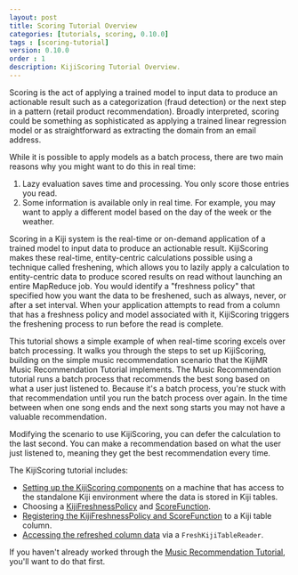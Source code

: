 ```yaml
---
layout: post
title: Scoring Tutorial Overview
categories: [tutorials, scoring, 0.10.0]
tags : [scoring-tutorial]
version: 0.10.0
order : 1
description: KijiScoring Tutorial Overview.
---
```

Scoring is the act of applying a trained model to input data to produce an actionable
result such as a categorization (fraud detection) or the next step in a pattern
(retail product recommendation). Broadly interpreted, scoring could be something
as sophisticated as applying a trained linear regression model or as straightforward
as extracting the domain from an email address.

While it is possible to apply models as a batch process, there are two main reasons why
you might want to do this in real time:

1. Lazy evaluation saves time and processing. You only score those entries you read.
2. Some information is available only in real time. For example, you may want to apply a
   different model based on the day of the week or the weather.

Scoring in a Kiji system is the real-time or
on-demand application of a trained model to input data to produce an actionable result.
KijiScoring makes these real-time, entity-centric calculations possible
using a technique called freshening, which allows you to lazily apply a calculation to
entity-centric data to produce scored results on read without launching an entire
MapReduce job. You would identify a "freshness policy" that specified how you want the
data to be freshened, such as always, never, or after a set interval. When your
application attempts to read from a column that has a
freshness policy and model associated with it, KijiScoring triggers the freshening
process to run before the read is complete.

This tutorial shows a simple example of when real-time scoring excels over batch
processing. It walks you through the steps to set up KijiScoring, building on the
simple music recommendation scenario that the KijiMR Music Recommendation Tutorial
implements. The Music Recommendation tutorial runs a batch process that recommends
the best song based on what a user just listened to. Because it's a batch process,
you're stuck with that recommendation until you run the batch process over again.
In the time between when one song ends and the next song starts you may not have a
valuable recommendation.

Modifying the scenario to use KijiScoring, you can defer the calculation to the
last second. You can make a recommendation based on what the user just listened to,
meaning they get the best recommendation every time.

The KijiScoring tutorial includes:

*  [Setting up the KijiScoring components](../scoring-setup) on a machine that has access
   to the standalone Kiji environment where the data is stored in Kiji tables.
*  Choosing a [KijiFreshnessPolicy](../freshness-policy) and [ScoreFunction](../score-function).
*  [Registering the KijiFreshnessPolicy and ScoreFunction](../registering) to a Kiji table column.
*  [Accessing the refreshed column data](../refreshed-data) via a `FreshKijiTableReader`.

If you haven't already worked through the
[Music Recommendation Tutorial]({{site.tutorial_music_devel}}/music-overview/), you'll
want to do that first.

